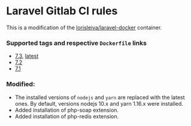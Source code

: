 # Laravel Gitlab CI rules

This is a modification of the [lorisleiva/laravel-docker](https://github.com/lorisleiva/laravel-docker) container.

### Supported tags and respective `Dockerfile` links
* [7.3](https://github.com/andrey-helldar/laravel-gitlab-ci/blob/master/7.3/Dockerfile), [latest](https://github.com/andrey-helldar/laravel-gitlab-ci/blob/master/latest/Dockerfile)
* [7.2](https://github.com/andrey-helldar/laravel-gitlab-ci/blob/master/7.2/Dockerfile)
* [7.1](https://github.com/andrey-helldar/laravel-gitlab-ci/blob/master/7.1/Dockerfile)


### Modified:
* The installed versions of `nodejs` and `yarn` are replaced with the latest ones. By default, versions nodejs 10.x and yarn 1.16.x were installed.
* Added installation of php-soap extension.
* Added installation of php-redis extension.
